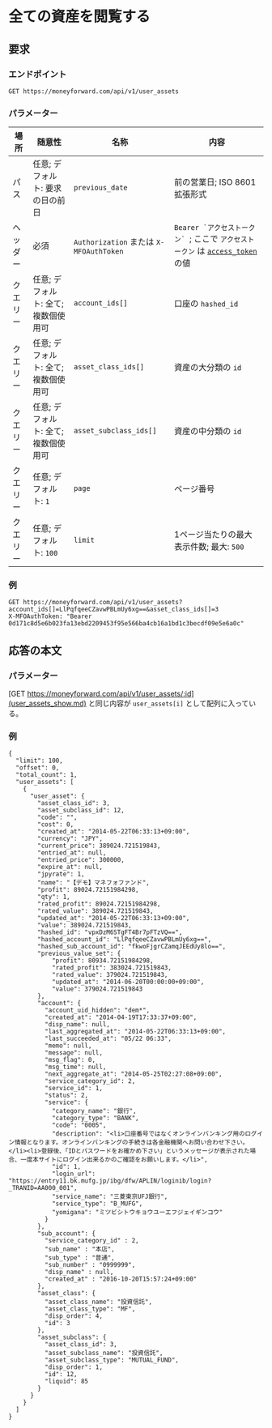 # 全ての資産を閲覧する

## 要求

### エンドポイント

```
GET https://moneyforward.com/api/v1/user_assets
```

### パラメーター

場所 | 随意性 | 名称 | 内容
---- | ---- | ---- | ---
パス | 任意; デフォルト: 要求の日の前日 | `previous_date` | 前の営業日; ISO 8601 拡張形式
ヘッダー | 必須 | `Authorization` または `X-MFOAuthToken` | ```Bearer `アクセストークン` ```; ここで `アクセストークン` は [`access_token`](token.md) の値
クエリー | 任意; デフォルト: 全て; 複数個使用可 | `account_ids[]` | 口座の `hashed_id`
クエリー | 任意; デフォルト: 全て; 複数個使用可 | `asset_class_ids[]` | 資産の大分類の `id`
クエリー | 任意; デフォルト: 全て; 複数個使用可 | `asset_subclass_ids[]` | 資産の中分類の `id`
クエリー | 任意; デフォルト: `1` | `page` | ページ番号
クエリー | 任意; デフォルト: `100` | `limit` | 1ページ当たりの最大表示件数; 最大: `500`
 
### 例

```
GET https://moneyforward.com/api/v1/user_assets?account_ids[]=LlPqfqeeCZavwPBLmUy6xg==&asset_class_ids[]=3
X-MFOAuthToken: "Bearer 0d171c8d5e6b023fa13ebd2209453f95e566ba4cb16a1bd1c3becdf09e5e6a0c"
```

## 応答の本文

### パラメーター

[GET https://moneyforward.com/api/v1/user_assets/:id](user_assets_show.md) と同じ内容が `user_assets[i]` として配列に入っている。

### 例

```
{
  "limit": 100,
  "offset": 0,
  "total_count": 1,
  "user_assets": [
    {
      "user_asset": {
        "asset_class_id": 3,
        "asset_subclass_id": 12,
        "code": "",
        "cost": 0,
        "created_at": "2014-05-22T06:33:13+09:00",
        "currency": "JPY",
        "current_price": 389024.721519843,
        "entried_at": null,
        "entried_price": 300000,
        "expire_at": null,      
        "jpyrate": 1,
        "name": "【デモ】マネフォファンド",
        "profit": 89024.72151984298,
        "qty": 1,
        "rated_profit": 89024.72151984298,
        "rated_value": 389024.721519843,
        "updated_at": "2014-05-22T06:33:13+09:00",
        "value": 389024.721519843,
        "hashed_id": "vpxDzM6STgFT4Br7pFTzVQ==",
        "hashed_account_id": "LlPqfqeeCZavwPBLmUy6xg==",
        "hashed_sub_account_id": "fkwoFjgrCZamqJEEdUy8lo==",
        "previous_value_set": {
            "profit": 80934.72151984298,
            "rated_profit": 383024.721519843,
            "rated_value": 379024.721519843,
            "updated_at": "2014-06-20T00:00:00+09:00",
            "value": 379024.721519843
        },
        "account": {
          "account_uid_hidden": "dem*",
          "created_at": "2014-04-19T17:33:37+09:00",
          "disp_name": null,
          "last_aggregated_at": "2014-05-22T06:33:13+09:00",
          "last_succeeded_at": "05/22 06:33",
          "memo": null,
          "message": null,
          "msg_flag": 0,
          "msg_time": null,
          "next_aggregate_at": "2014-05-25T02:27:08+09:00",
          "service_category_id": 2,
          "service_id": 1,
          "status": 2,
          "service": {
            "category_name": "銀行",
            "category_type": "BANK",
            "code": "0005",
            "description": "<li>口座番号ではなくオンラインバンキング用のログイン情報となります。オンラインバンキングの手続きは各金融機関へお問い合わせ下さい。</li><li>登録後、「IDとパスワードをお確かめ下さい」というメッセージが表示された場合、一度本サイトにログイン出来るかのご確認をお願いします。</li>",
            "id": 1,
            "login_url": "https://entry11.bk.mufg.jp/ibg/dfw/APLIN/loginib/login?_TRANID=AA000_001",
            "service_name": "三菱東京UFJ銀行",
            "service_type": "B_MUFG",
            "yomigana": "ミツビシトウキョウユーエフジェイギンコウ"
          }
        },
        "sub_account": {
          "service_category_id" : 2,
          "sub_name" : "本店",
          "sub_type" : "普通",
          "sub_number" : "0999999",
          "disp_name" : null,
          "created_at" : "2016-10-20T15:57:24+09:00"
        },
        "asset_class": {
          "asset_class_name": "投資信託",
          "asset_class_type": "MF",
          "disp_order": 4,
          "id": 3
        },
        "asset_subclass": {
          "asset_class_id": 3,
          "asset_subclass_name": "投資信託",
          "asset_subclass_type": "MUTUAL_FUND",
          "disp_order": 1,
          "id": 12,
          "liquid": 85
        }
      }
    }
  ]
}
```
